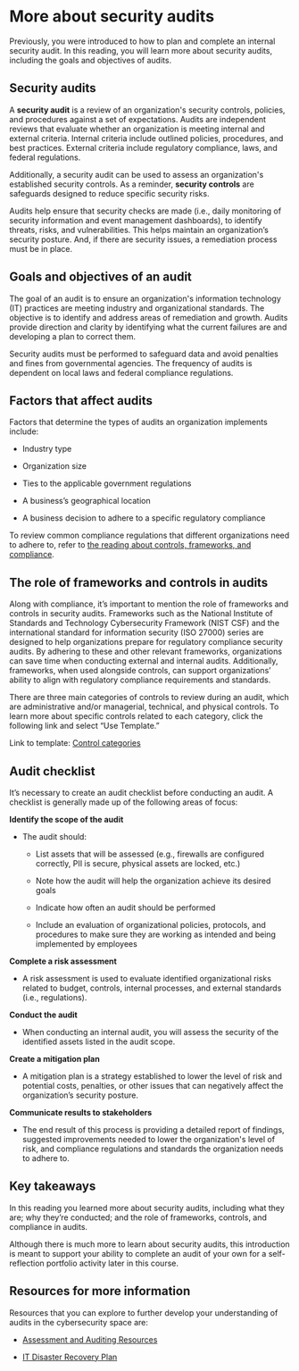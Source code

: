 More about security audits
==========================

Previously, you were introduced to how to plan and complete an internal security audit. In this reading, you will learn more about security audits, including the goals and objectives of audits.

Security audits
---------------

A **security audit** is a review of an organization's security controls, policies, and procedures against a set of expectations. Audits are independent reviews that evaluate whether an organization is meeting internal and external criteria. Internal criteria include outlined policies, procedures, and best practices. External criteria include regulatory compliance, laws, and federal regulations.

Additionally, a security audit can be used to assess an organization's established security controls. As a reminder, **security controls** are safeguards designed to reduce specific security risks. 

Audits help ensure that security checks are made (i.e., daily monitoring of security information and event management dashboards), to identify threats, risks, and vulnerabilities. This helps maintain an organization’s security posture. And, if there are security issues, a remediation process must be in place.

Goals and objectives of an audit
--------------------------------

The goal of an audit is to ensure an organization's information technology (IT) practices are meeting industry and organizational standards. The objective is to identify and address areas of remediation and growth. Audits provide direction and clarity by identifying what the current failures are and developing a plan to correct them. 

Security audits must be performed to safeguard data and avoid penalties and fines from governmental agencies. The frequency of audits is dependent on local laws and federal compliance regulations.

Factors that affect audits
--------------------------

Factors that determine the types of audits an organization implements include: 

*   Industry type
    
*   Organization size
    
*   Ties to the applicable government regulations
    
*   A business’s geographical location
    
*   A business decision to adhere to a specific regulatory compliance
    

To review common compliance regulations that different organizations need to adhere to, refer to [the reading about controls, frameworks, and compliance](https://www.coursera.org/learn/foundations-of-cybersecurity/supplement/xu4pr/controls-frameworks-and-compliance).

The role of frameworks and controls in audits
---------------------------------------------

Along with compliance, it’s important to mention the role of frameworks and controls in security audits. Frameworks such as the National Institute of Standards and Technology Cybersecurity Framework (NIST CSF) and the international standard for information security (ISO 27000) series are designed to help organizations prepare for regulatory compliance security audits. By adhering to these and other relevant frameworks, organizations can save time when conducting external and internal audits. Additionally, frameworks, when used alongside controls, can support organizations’ ability to align with regulatory compliance requirements and standards.

There are three main categories of controls to review during an audit, which are administrative and/or managerial, technical, and physical controls. To learn more about specific controls related to each category, click the following link and select “Use Template.”

Link to template: [Control categories](https://docs.google.com/document/d/1Ut_H5A9FHwuQEy6_qG6Lfy3zwF6GSJnj3DZTMaNRWEE/template/preview?resourcekey=0-i4dR5qZFqQyfzr8uk3OOmA)

Audit checklist
---------------

It’s necessary to create an audit checklist before conducting an audit. A checklist is generally made up of the following areas of focus:

**Identify the scope of the audit**

*   The audit should:
    
    *   List assets that will be assessed (e.g., firewalls are configured correctly, PII is secure, physical assets are locked, etc.) 
        
    *   Note how the audit will help the organization achieve its desired goals
        
    *   Indicate how often an audit should be performed
        
    *   Include an evaluation of organizational policies, protocols, and procedures to make sure they are working as intended and being implemented by employees
        

**Complete a risk assessment**

*   A risk assessment is used to evaluate identified organizational risks related to budget, controls, internal processes, and external standards (i.e., regulations).
    

**Conduct the audit**

*   When conducting an internal audit, you will assess the security of the identified assets listed in the audit scope.
    

**Create a mitigation plan**

*   A mitigation plan is a strategy established to lower the level of risk and potential costs, penalties, or other issues that can negatively affect the organization’s security posture. 
    

**Communicate results to stakeholders**

*   The end result of this process is providing a detailed report of findings, suggested improvements needed to lower the organization's level of risk, and compliance regulations and standards the organization needs to adhere to.
    

Key takeaways
-------------

In this reading you learned more about security audits, including what they are; why they’re conducted; and the role of frameworks, controls, and compliance in audits. 

Although there is much more to learn about security audits, this introduction is meant to support your ability to complete an audit of your own for a self-reflection portfolio activity later in this course.

Resources for more information
------------------------------

Resources that you can explore to further develop your understanding of audits in the cybersecurity space are: 

*   [Assessment and Auditing Resources](https://www.nist.gov/cyberframework/assessment-auditing-resources)  
    
*   [IT Disaster Recovery Plan](https://www.ready.gov/it-disaster-recovery-plan)